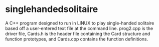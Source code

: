 # singlehandedsolitaire
A C++ program designed to run in LINUX to play single-handed solitaire based off a user-entered text file at the command line.
prog2.cpp is the driver file, Cards.h is the header file containing the Card structure and function prototypes, and Cards.cpp contains the function definitions.
